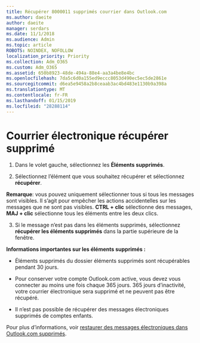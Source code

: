 ```yaml
---
title: Récupérer 8000011 supprimés courrier dans Outlook.com
ms.author: daeite
author: daeite
manager: serdars
ms.date: 11/1/2018
ms.audience: Admin
ms.topic: article
ROBOTS: NOINDEX, NOFOLLOW
localization_priority: Priority
ms.collection: Adm_O365
ms.custom: Adm_O365
ms.assetid: 650b8923-48de-494a-88e4-aa3a4be8e4bc
ms.openlocfilehash: 7da5c6d0a155ed9eccc8053d490ec5ec5de2861e
ms.sourcegitcommit: d6ea5e9458a2b8ceaab3ac4bd483e1130b9a398a
ms.translationtype: MT
ms.contentlocale: fr-FR
ms.lasthandoff: 01/15/2019
ms.locfileid: "28288114"
---
```

# <a name="recover-deleted-email"></a>Courrier électronique récupérer supprimé

1. Dans le volet gauche, sélectionnez les **Éléments supprimés**. 
    
2. Sélectionnez l’élément que vous souhaitez récupérer et sélectionnez **récupérer**. 
  
 **Remarque**: vous pouvez uniquement sélectionner tous si tous les messages sont visibles. Il s’agit pour empêcher les actions accidentelles sur les messages que ne sont pas visibles. **CTRL + clic** sélectionne des messages, **MAJ + clic** sélectionne tous les éléments entre les deux clics. 
    
3. Si le message n’est pas dans les éléments supprimés, sélectionnez **récupérer les éléments supprimés** dans la partie supérieure de la fenêtre. 
    
 **Informations importantes sur les éléments supprimés :**
  
- Éléments supprimés du dossier éléments supprimés sont récupérables pendant 30 jours.
    
- Pour conserver votre compte Outlook.com active, vous devez vous connecter au moins une fois chaque 365 jours. 365 jours d’inactivité, votre courrier électronique sera supprimé et ne peuvent pas être récupéré.
    
- Il n’est pas possible de récupérer des messages électroniques supprimés de comptes enfants.
    
Pour plus d’informations, voir [restaurer des messages électroniques dans Outlook.com supprimés](https://go.microsoft.com/fwlink/p/?linkid=873117).
  

